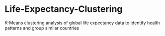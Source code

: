# Life-Expectancy-Clustering
K-Means clustering analysis of global life expectancy data to identify health patterns and group similar countries
